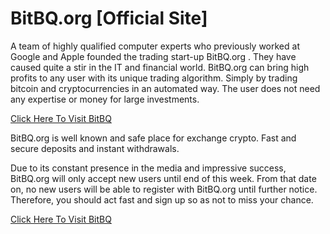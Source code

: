 # BitBQ.org [Official Site]

A team of highly qualified computer experts who previously worked at Google and Apple founded the trading start-up BitBQ.org . They have caused quite a stir in the IT and financial world. BitBQ.org can bring high profits to any user with its unique trading algorithm. Simply by trading bitcoin and cryptocurrencies in an automated way. The user does not need any expertise or money for large investments.

[Click Here To Visit BitBQ](https://bitbq.org/?aff_sub3=github)

BitBQ.org is well known and safe place for exchange crypto. Fast and secure deposits and instant withdrawals.

Due to its constant presence in the media and impressive success, BitBQ.org will only accept new users until end of this week. From that date on, no new users will be able to register with BitBQ.org until further notice. Therefore, you should act fast and sign up so as not to miss your chance.

[Click Here To Visit BitBQ](https://bitbq.org/?aff_sub3=githu)
